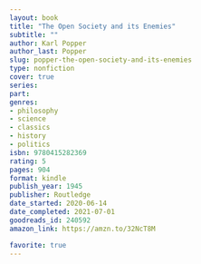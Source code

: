 ```yaml
---
layout: book
title: "The Open Society and its Enemies"
subtitle: ""
author: Karl Popper
author_last: Popper
slug: popper-the-open-society-and-its-enemies
type: nonfiction
cover: true
series: 
part: 
genres:
- philosophy
- science
- classics
- history
- politics
isbn: 9780415282369
rating: 5
pages: 904
format: kindle
publish_year: 1945
publisher: Routledge
date_started: 2020-06-14
date_completed: 2021-07-01
goodreads_id: 240592
amazon_link: https://amzn.to/32NcT8M

favorite: true
---
```

